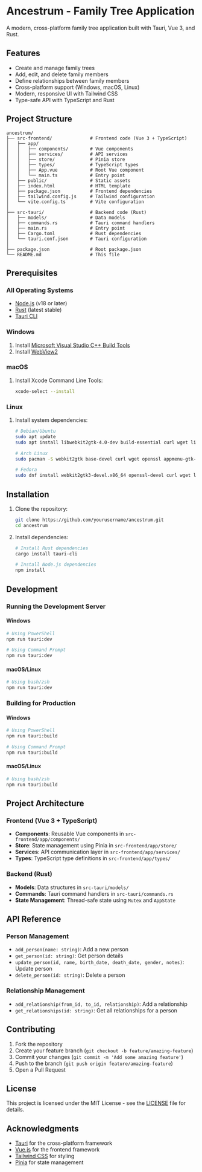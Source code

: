 # Ancestrum - Family Tree Application

A modern, cross-platform family tree application built with Tauri, Vue 3, and Rust.

## Features

- Create and manage family trees
- Add, edit, and delete family members
- Define relationships between family members
- Cross-platform support (Windows, macOS, Linux)
- Modern, responsive UI with Tailwind CSS
- Type-safe API with TypeScript and Rust

## Project Structure

```
ancestrum/
├── src-frontend/              # Frontend code (Vue 3 + TypeScript)
│   ├── app/
│   │   ├── components/        # Vue components
│   │   ├── services/          # API services
│   │   ├── store/             # Pinia store
│   │   ├── types/             # TypeScript types
│   │   ├── App.vue            # Root Vue component
│   │   └── main.ts            # Entry point
│   ├── public/                # Static assets
│   ├── index.html             # HTML template
│   ├── package.json           # Frontend dependencies
│   ├── tailwind.config.js     # Tailwind configuration
│   └── vite.config.ts         # Vite configuration
│
├── src-tauri/                 # Backend code (Rust)
│   ├── models/                # Data models
│   ├── commands.rs            # Tauri command handlers
│   ├── main.rs                # Entry point
│   ├── Cargo.toml             # Rust dependencies
│   └── tauri.conf.json        # Tauri configuration
│
├── package.json               # Root package.json
└── README.md                  # This file
```

## Prerequisites

### All Operating Systems

- [Node.js](https://nodejs.org/) (v18 or later)
- [Rust](https://www.rust-lang.org/tools/install) (latest stable)
- [Tauri CLI](https://tauri.app/v1/guides/getting-started/prerequisites)

### Windows

1. Install [Microsoft Visual Studio C++ Build Tools](https://visualstudio.microsoft.com/visual-cpp-build-tools/)
2. Install [WebView2](https://developer.microsoft.com/en-us/microsoft-edge/webview2/)

### macOS

1. Install Xcode Command Line Tools:
   ```bash
   xcode-select --install
   ```

### Linux

1. Install system dependencies:
   ```bash
   # Debian/Ubuntu
   sudo apt update
   sudo apt install libwebkit2gtk-4.0-dev build-essential curl wget libssl-dev libgtk-3-dev libayatana-appindicator3-dev librsvg2-dev

   # Arch Linux
   sudo pacman -S webkit2gtk base-devel curl wget openssl appmenu-gtk-module gtk3 libappindicator-gtk3 librsvg libvips

   # Fedora
   sudo dnf install webkit2gtk3-devel.x86_64 openssl-devel curl wget libappindicator-gtk3 librsvg2-devel
   ```

## Installation

1. Clone the repository:
   ```bash
   git clone https://github.com/yourusername/ancestrum.git
   cd ancestrum
   ```

2. Install dependencies:
   ```bash
   # Install Rust dependencies
   cargo install tauri-cli

   # Install Node.js dependencies
   npm install
   ```

## Development

### Running the Development Server

#### Windows
```bash
# Using PowerShell
npm run tauri:dev

# Using Command Prompt
npm run tauri:dev
```

#### macOS/Linux
```bash
# Using bash/zsh
npm run tauri:dev
```

### Building for Production

#### Windows
```bash
# Using PowerShell
npm run tauri:build

# Using Command Prompt
npm run tauri:build
```

#### macOS/Linux
```bash
# Using bash/zsh
npm run tauri:build
```

## Project Architecture

### Frontend (Vue 3 + TypeScript)

- **Components**: Reusable Vue components in `src-frontend/app/components/`
- **Store**: State management using Pinia in `src-frontend/app/store/`
- **Services**: API communication layer in `src-frontend/app/services/`
- **Types**: TypeScript type definitions in `src-frontend/app/types/`

### Backend (Rust)

- **Models**: Data structures in `src-tauri/models/`
- **Commands**: Tauri command handlers in `src-tauri/commands.rs`
- **State Management**: Thread-safe state using `Mutex` and `AppState`

## API Reference

### Person Management

- `add_person(name: string)`: Add a new person
- `get_person(id: string)`: Get person details
- `update_person(id, name, birth_date, death_date, gender, notes)`: Update person
- `delete_person(id: string)`: Delete a person

### Relationship Management

- `add_relationship(from_id, to_id, relationship)`: Add a relationship
- `get_relationships(id: string)`: Get all relationships for a person

## Contributing

1. Fork the repository
2. Create your feature branch (`git checkout -b feature/amazing-feature`)
3. Commit your changes (`git commit -m 'Add some amazing feature'`)
4. Push to the branch (`git push origin feature/amazing-feature`)
5. Open a Pull Request

## License

This project is licensed under the MIT License - see the [LICENSE](LICENSE) file for details.

## Acknowledgments

- [Tauri](https://tauri.app/) for the cross-platform framework
- [Vue.js](https://vuejs.org/) for the frontend framework
- [Tailwind CSS](https://tailwindcss.com/) for styling
- [Pinia](https://pinia.vuejs.org/) for state management
